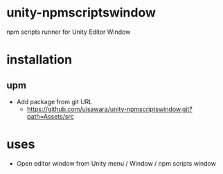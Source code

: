 # unity-npmscriptswindow

npm scripts runner for Unity Editor Window

# installation

## upm

- Add package from git URL
  - https://github.com/uisawara/unity-npmscriptswindow.git?path=Assets/src

# uses

- Open editor window from Unity menu / Window / npm scripts window
